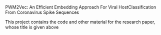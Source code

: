 PWM2Vec: An Efficient Embedding Approach For Viral HostClassification From Coronavirus Spike Sequences


This project contains the code and other material for the research paper, whose title is given above

